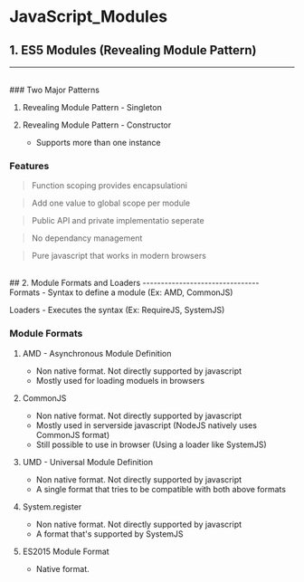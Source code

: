 JavaScript_Modules
==================

## 1. ES5 Modules (Revealing Module Pattern)
----------------------------------------
<br />
### Two Major Patterns

 1. Revealing Module Pattern - Singleton  
      
 2. Revealing Module Pattern - Constructor  
    - Supports more than one instance

### Features  

 > Function scoping provides encapsulationi  
  
 > Add one value to global scope per module  
  
 > Public API and private implementatio seperate  
  
 > No dependancy management  
  
 > Pure javascript that works in modern browsers

<br />
## 2. Module Formats and Loaders
--------------------------------
<br />
Formats - Syntax to define a module (Ex: AMD, CommonJS)

Loaders - Executes the syntax (Ex: RequireJS, SystemJS)

### Module Formats

1. AMD - Asynchronous Module Definition
    - Non native format. Not directly supported by javascript
    - Mostly used for loading moduels in browsers

2. CommonJS
    - Non native format. Not directly supported by javascript
    - Mostly used in serverside javascript (NodeJS natively uses CommonJS format)
    - Still possible to use in browser (Using a loader like SystemJS)

3. UMD - Universal Module Definition
    - Non native format. Not directly supported by javascript
    - A single format that tries to be compatible with both above formats

4. System.register
    - Non native format. Not directly supported by javascript
    - A format that's supported by SystemJS

5. ES2015 Module Format
    - Native format.
